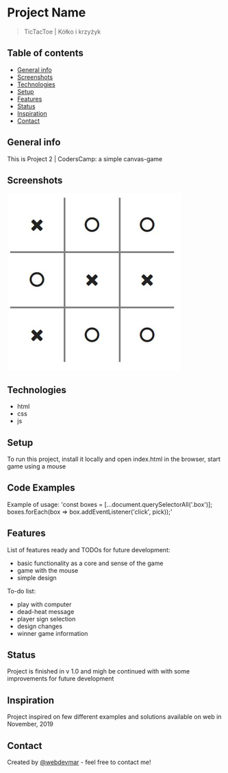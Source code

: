 # Project Name
> TicTacToe | Kółko i krzyżyk

## Table of contents
* [General info](#general-info)
* [Screenshots](#screenshots)
* [Technologies](#technologies)
* [Setup](#setup)
* [Features](#features)
* [Status](#status)
* [Inspiration](#inspiration)
* [Contact](#contact)

## General info
This is Project 2 | CodersCamp: a simple canvas-game

## Screenshots
![Example screenshot](https://github.com/webdevmar/canvas-game/blob/master/images/tictactoe.JPG)

## Technologies
* html
* css
* js

## Setup
To run this project, install it locally and open index.html in the browser, start game using a mouse

## Code Examples
Example of usage:
'const boxes = [...document.querySelectorAll('.box')];
boxes.forEach(box => box.addEventListener('click', pick));'

## Features
List of features ready and TODOs for future development:
* basic functionality as a core and sense of the game
* game with the mouse
* simple design

To-do list:
* play with computer
* dead-heat message
* player sign selection
* design changes
* winner game information

## Status
Project is finished in v 1.0 and migh be continued with with some improvements for future development

## Inspiration
Project inspired on few different examples and solutions available on web in November, 2019

## Contact
Created by [@webdevmar](https://www.mpawluczuk.pl/) - feel free to contact me!